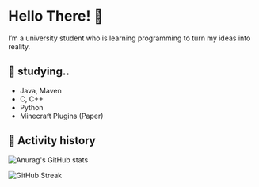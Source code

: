 # Hello There! 👋

I’m a university student who is learning programming to turn my ideas into reality.

## 🌱 studying..
- Java, Maven
- C, C++
- Python
- Minecraft Plugins (Paper)

## 📂 Activity history

![Anurag's GitHub stats](https://github-readme-stats.vercel.app/api?username=jkjay17803&show_icons=true&theme=graywhite&bg_color=00000000&icon_color=ffffff&text_color=ffffff)


![GitHub Streak](https://streak-stats.demolab.com?user=jkjay17803&theme=tokyonight)
